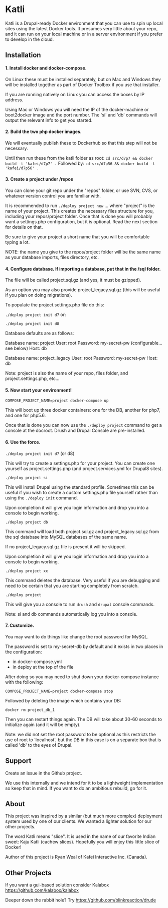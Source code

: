 # Katli


Katli is a Drupal-ready Docker environment that you can use to spin up local
sites using the latest Docker tools. It presumes very little about your repo,
and it can run on your local machine or in a server environment if you prefer
to develop in the cloud.

## Installation

#### 1. Install docker and docker-compose.

On Linux these must be installed separately, but on Mac and Windows they will
be installed together as part of Docker Toolbox if you use that installer.

If you are running natively on Linux you can access the boxes by IP address.

Using Mac or Windows you will need the IP of the docker-machine or boot2docker
image and the port number. The 'si' and 'db' commands will output the relevant
info to get you started.

#### 2. Build the two php docker images.

We will eventually publish these to Dockerhub so that this step will not be necessary.

Until then run these from the katli folder as root:
`cd src/d7p7 && docker build -t 'kafei/d7p7' .`
Followed by:
`cd src/d7p56 && docker build -t 'kafei/d7p56' .`

#### 3. Create a project under /repos

You can clone your git repo under the "repos" folder, or use SVN, CVS, or
whatever version control you are familiar with.

It is recommended to run `./deploy project new` ... where "project" is the name
of your project. This creates the necessary files structure for you, including
your repos/project folder. Once that is done you will probably want a
settings.php configuration, but it is optional. Read the next section for
details on that.

Be sure to give your project a short name that you will be comfortable typing a
lot.

NOTE: the name you give to the repos/project folder will be the same name as
your database imports, files directory, etc.

#### 4. Configure database. If importing a database, put that in the /sql folder.

The file will be called project.sql.gz (and yes, it must be gzipped).

As an option you may also provide project_legacy.sql.gz (this will be useful if
you plan on doing migrations).

To populate the project.settings.php file do this:

`./deploy project init d7` or:

`./deploy project init d8`

Database defaults are as follows:

Database name: project
User: root
Password: my-secret-pw (configurable... see below)
Host: db

Database name: project_legacy
User: root
Password: my-secret-pw
Host: db

Note: project is also the name of your repo, files folder, and project.settings.php, etc...

#### 5. Now start your environment!

`COMPOSE_PROJECT_NAME=project docker-compose up`

This will boot up three docker containers: one for the DB, another for php7,
and one for php5.6.

Once that is done you can now use the `./deploy project` command to get a
console at the docroot. Drush and Drupal Console are pre-installed.

#### 6. Use the force.

`./deploy project init d7` (or d8)

This will try to create a settings.php for your project. You can create one
yourself as project.settings.php (and project.services.yml for Drupal8 sites).

`./deploy project si`

This will install Drupal using the standard profile. Sometimes this can be
useful if you wish to create a custom settings.php file yourself rather than
using the `./deploy init` command.

Upon completion it will give you login information and drop you into a console
to begin working.

`./deploy project db`

This command will load both project.sql.gz and project_legacy.sql.gz from the
sql database into MySQL databases of the same name.

If no project_legacy.sql.gz file is present it will be skipped.

Upon completion it will give you login information and drop you into a console
to begin working.

`./deploy project xx`

This command deletes the database. Very useful if you are debugging and need to
be certain that you are starting completely from scratch.

`./deploy project`

This will give you a console to run `drush` and `drupal` console commands.

Note: si and db commands automatically log you into a console.

#### 7. Customize.

You may want to do things like change the root password for MySQL.

The password is set to my-secret-db by default and it exists in two places in
the configuration:

- in docker-compose.yml
- in deploy at the top of the file

After doing so you may need to shut down your docker-compose instance with the
following:

`COMPOSE_PROJECT_NAME=project docker-compose stop`

Followed by deleting the image which contains your DB:

`docker rm project_db_1`

Then you can restart things again. The DB will take about 30-60 seconds to
initialize again (and it will be empty).

Note: we did not set the root password to be optional as this restricts the use
of root to 'localhost', but the DB in this case is on a separate box that is
called 'db' to the eyes of Drupal.

## Support

Create an issue in the Github project.

We use this internally and we intend for it to be a lightweight implementation
so keep that in mind. If you want to do an ambitious rebuild, go for it.

## About

This project was inspired by a similar (but much more complex) deployment
system used by one of our clients. We wanted a lighter solution for our other
projects.

The word Katli means "slice". It is used in the name of our favorite Indian
sweet: Kaju Katli (cachew slices). Hopefully you will enjoy this little slice
of Docker!

Author of this project is Ryan Weal of Kafei Interactive Inc. (Canada).

## Other Projects

If you want a gui-based solution consider Kalabox https://github.com/kalabox/kalabox

Deeper down the rabbit hole? Try https://github.com/blinkreaction/drude
